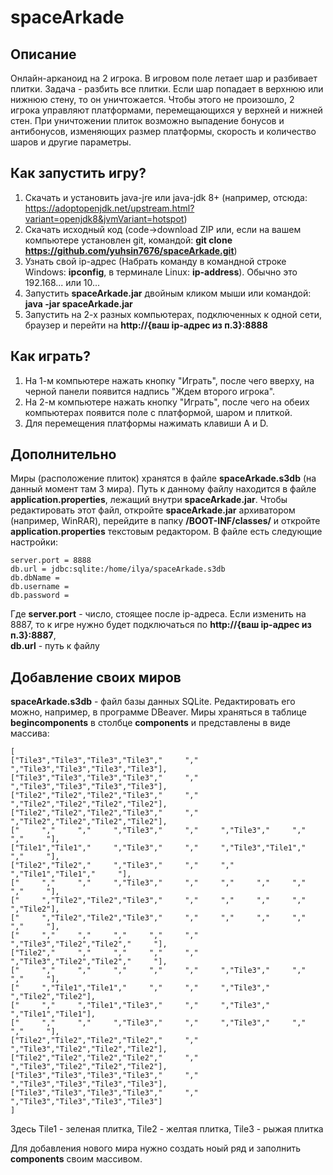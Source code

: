 # spaceArkade

## Описание

Онлайн-арканоид на 2 игрока. В игровом поле летает шар и разбивает плитки. Задача - разбить все плитки.
Если шар попадает в верхнюю или нижнюю стену, то он уничтожается. Чтобы этого не произошло, 2 игрока управляют платформами,
перемещающихся у верхней и нижней стен. При уничтожении плиток возможно выпадение бонусов и антибонусов,
изменяющих размер платформы, скорость и количество шаров и другие параметры.

## Как запустить игру?

1) Скачать и установить java-jre или java-jdk 8+ (например, отсюда: https://adoptopenjdk.net/upstream.html?variant=openjdk8&jvmVariant=hotspot)
2) Скачать исходный код (code->download ZIP или, если на вашем компьютере установлен git, командой: <b>git clone https://github.com/yuhsin7676/spaceArkade.git</b>)
3) Узнать свой ip-адрес (Набрать команду в командной строке Windows: <b>ipconfig</b>, в терминале Linux: <b>ip-address</b>). Обычно это 192.168... или 10...
4) Запустить <b>spaceArkade.jar</b> двойным кликом мыши или командой: <b>java -jar spaceArkade.jar</b>
5) Запустить на 2-х разных компьютерах, подключенных к одной сети, браузер и перейти на <b>http://{ваш ip-адрес из п.3}:8888</b>

## Как играть?

1) На 1-м компьютере нажать кнопку "Играть", после чего вверху, на черной панели появится надпись "Ждем второго игрока".
2) На 2-м компьютере нажать кнопку "Играть", после чего на обеих компьютерах появится поле с платформой, шаром и плиткой.
3) Для перемещения платформы нажимать клавиши A и D.

## Дополнительно

Миры (расположение плиток) хранятся в файле <b>spaceArkade.s3db</b> (на данный момент там 3 мира).
Путь к данному файлу находится в файле <b>application.properties</b>, лежащий внутри <b>spaceArkade.jar</b>.
Чтобы редактировать этот файл, откройте <b>spaceArkade.jar</b> архиватором (например, WinRAR), 
перейдите в папку <b>/BOOT-INF/classes/</b> и откройте <b>application.properties</b> текстовым редактором.
В файле есть следующие настройки:

>
    server.port = 8888
    db.url = jdbc:sqlite:/home/ilya/spaceArkade.s3db
    db.dbName =
    db.username =
    db.password =

Где <b>server.port</b> - число, стоящее после ip-адреса. Если изменить на 8887, то к игре нужно будет подключаться по <b>http://{ваш ip-адрес из п.3}:8887</b>,<br>
<b>db.url</b> - путь к файлу

## Добавление своих миров

<b>spaceArkade.s3db</b> - файл базы данных SQLite. Редактировать его можно, например, в программе DBeaver.
Миры храняться в таблице <b>begincomponents</b> в столбце <b>components</b> и представлены в виде массива:

>
    [
    ["Tile3","Tile3","Tile3","Tile3","     ","     ","Tile3","Tile3","Tile3","Tile3"],
    ["Tile3","Tile3","Tile3","Tile3","     ","     ","Tile3","Tile3","Tile3","Tile3"],
    ["Tile2","Tile2","Tile2","Tile3","     ","     ","Tile2","Tile2","Tile2","Tile2"],
    ["Tile2","Tile2","Tile2","Tile3","     ","     ","Tile2","Tile2","Tile2","Tile2"],
    ["     ","     ","     ","Tile3","     ","     ","Tile3","     ","     ","     "],
    ["Tile1","Tile1","     ","Tile3","     ","     ","Tile3","Tile1","     ","     "],
    ["Tile2","Tile2","     ","Tile3","     ","     ","     ","Tile1","Tile1","     "],
    ["     ","     ","     ","Tile3","     ","     ","     ","     ","     ","     "],
    ["     ","Tile2","Tile2","Tile3","     ","     ","     ","     ","     ","Tile2"],
    ["     ","Tile2","Tile2","Tile3","     ","     ","     ","     ","     ","     "],
    ["     ","     ","     ","     ","     ","     ","Tile3","Tile2","Tile2","     "],
    ["Tile2","     ","     ","     ","     ","     ","Tile3","Tile2","Tile2","     "],
    ["     ","     ","     ","     ","     ","     ","Tile3","     ","     ","     "],
    ["     ","Tile1","Tile1","     ","     ","     ","Tile3","     ","Tile2","Tile2"],
    ["     ","     ","Tile1","Tile3","     ","     ","Tile3","     ","Tile1","Tile1"],
    ["     ","     ","     ","Tile3","     ","     ","Tile3","     ","     ","     "],
    ["Tile2","Tile2","Tile2","Tile2","     ","     ","Tile3","Tile2","Tile2","Tile2"],
    ["Tile2","Tile2","Tile2","Tile2","     ","     ","Tile3","Tile2","Tile2","Tile2"],
    ["Tile3","Tile3","Tile3","Tile3","     ","     ","Tile3","Tile3","Tile3","Tile3"],
    ["Tile3","Tile3","Tile3","Tile3","     ","     ","Tile3","Tile3","Tile3","Tile3"]
    ]


Здесь Tile1 - зеленая плитка,
Tile2 - желтая плитка,
Tile3 - рыжая плитка

Для добавления нового мира нужно создать ноый ряд и заполнить <b>components</b> своим массивом.
